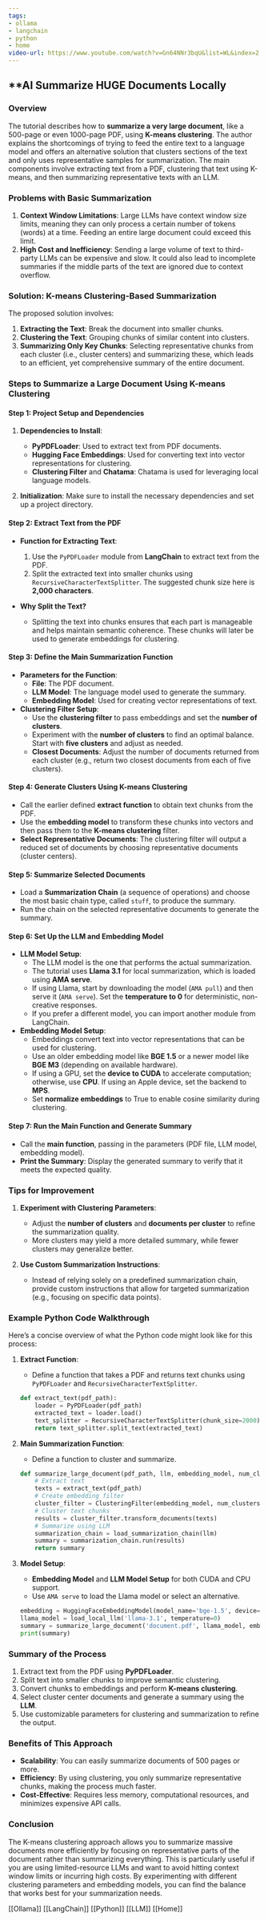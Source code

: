 ```yaml
---
tags:
- ollama
- langchain
- python
- home
video-url: https://www.youtube.com/watch?v=Gn64NNr3bqU&list=WL&index=2
---
```


## **AI Summarize HUGE Documents Locally

### **Overview**

The tutorial describes how to **summarize a very large document**, like a 500-page or even 1000-page PDF, using **K-means clustering**. The author explains the shortcomings of trying to feed the entire text to a language model and offers an alternative solution that clusters sections of the text and only uses representative samples for summarization. The main components involve extracting text from a PDF, clustering that text using K-means, and then summarizing representative texts with an LLM.

### **Problems with Basic Summarization**

1. **Context Window Limitations**: Large LLMs have context window size limits, meaning they can only process a certain number of tokens (words) at a time. Feeding an entire large document could exceed this limit.
2. **High Cost and Inefficiency**: Sending a large volume of text to third-party LLMs can be expensive and slow. It could also lead to incomplete summaries if the middle parts of the text are ignored due to context overflow.

### **Solution: K-means Clustering-Based Summarization**

The proposed solution involves:

1. **Extracting the Text**: Break the document into smaller chunks.
2. **Clustering the Text**: Grouping chunks of similar content into clusters.
3. **Summarizing Only Key Chunks**: Selecting representative chunks from each cluster (i.e., cluster centers) and summarizing these, which leads to an efficient, yet comprehensive summary of the entire document.

### **Steps to Summarize a Large Document Using K-means Clustering**

#### **Step 1: Project Setup and Dependencies**

1. **Dependencies to Install**:
   - **PyPDFLoader**: Used to extract text from PDF documents.
   - **Hugging Face Embeddings**: Used for converting text into vector representations for clustering.
   - **Clustering Filter** and **Chatama**: Chatama is used for leveraging local language models.

2. **Initialization**: Make sure to install the necessary dependencies and set up a project directory.

#### **Step 2: Extract Text from the PDF**

- **Function for Extracting Text**:
  1. Use the `PyPDFLoader` module from **LangChain** to extract text from the PDF.
  2. Split the extracted text into smaller chunks using `RecursiveCharacterTextSplitter`. The suggested chunk size here is **2,000 characters**.

- **Why Split the Text?**
  - Splitting the text into chunks ensures that each part is manageable and helps maintain semantic coherence. These chunks will later be used to generate embeddings for clustering.

#### **Step 3: Define the Main Summarization Function**

- **Parameters for the Function**:
  - **File**: The PDF document.
  - **LLM Model**: The language model used to generate the summary.
  - **Embedding Model**: Used for creating vector representations of text.
- **Clustering Filter Setup**:
  - Use the **clustering filter** to pass embeddings and set the **number of clusters**.
  - Experiment with the **number of clusters** to find an optimal balance. Start with **five clusters** and adjust as needed.
  - **Closest Documents**: Adjust the number of documents returned from each cluster (e.g., return two closest documents from each of five clusters).

#### **Step 4: Generate Clusters Using K-means Clustering**

- Call the earlier defined **extract function** to obtain text chunks from the PDF.
- Use the **embedding model** to transform these chunks into vectors and then pass them to the **K-means clustering** filter.
- **Select Representative Documents**: The clustering filter will output a reduced set of documents by choosing representative documents (cluster centers).

#### **Step 5: Summarize Selected Documents**

- Load a **Summarization Chain** (a sequence of operations) and choose the most basic chain type, called `stuff`, to produce the summary.
- Run the chain on the selected representative documents to generate the summary.

#### **Step 6: Set Up the LLM and Embedding Model**

- **LLM Model Setup**:
  - The LLM model is the one that performs the actual summarization.
  - The tutorial uses **Llama 3.1** for local summarization, which is loaded using **AMA serve**.
  - If using Llama, start by downloading the model (`AMA pull`) and then serve it (`AMA serve`). Set the **temperature to 0** for deterministic, non-creative responses.
  - If you prefer a different model, you can import another module from LangChain.
- **Embedding Model Setup**:
  - Embeddings convert text into vector representations that can be used for clustering.
  - Use an older embedding model like **BGE 1.5** or a newer model like **BGE M3** (depending on available hardware).
  - If using a GPU, set the **device to CUDA** to accelerate computation; otherwise, use **CPU**. If using an Apple device, set the backend to **MPS**.
  - Set **normalize embeddings** to True to enable cosine similarity during clustering.

#### **Step 7: Run the Main Function and Generate Summary**

- Call the **main function**, passing in the parameters (PDF file, LLM model, embedding model).
- **Print the Summary**: Display the generated summary to verify that it meets the expected quality.

### **Tips for Improvement**

1. **Experiment with Clustering Parameters**:
   - Adjust the **number of clusters** and **documents per cluster** to refine the summarization quality.
   - More clusters may yield a more detailed summary, while fewer clusters may generalize better.

2. **Use Custom Summarization Instructions**:
   - Instead of relying solely on a predefined summarization chain, provide custom instructions that allow for targeted summarization (e.g., focusing on specific data points).

### **Example Python Code Walkthrough**

Here’s a concise overview of what the Python code might look like for this process:

1. **Extract Function**:
   - Define a function that takes a PDF and returns text chunks using `PyPDFLoader` and `RecursiveCharacterTextSplitter`.

   ```python
   def extract_text(pdf_path):
       loader = PyPDFLoader(pdf_path)
       extracted_text = loader.load()
       text_splitter = RecursiveCharacterTextSplitter(chunk_size=2000)
       return text_splitter.split_text(extracted_text)
   ```

2. **Main Summarization Function**:
   - Define a function to cluster and summarize.

   ```python
   def summarize_large_document(pdf_path, llm, embedding_model, num_clusters=5, docs_per_cluster=2):
       # Extract text
       texts = extract_text(pdf_path)
       # Create embedding filter
       cluster_filter = ClusteringFilter(embedding_model, num_clusters)
       # Cluster text chunks
       results = cluster_filter.transform_documents(texts)
       # Summarize using LLM
       summarization_chain = load_summarization_chain(llm)
       summary = summarization_chain.run(results)
       return summary
   ```

3. **Model Setup**:
   - **Embedding Model** and **LLM Model Setup** for both CUDA and CPU support.
   - Use `AMA serve` to load the Llama model or select an alternative.

   ```python
   embedding = HuggingFaceEmbeddingModel(model_name='bge-1.5', device='cuda', normalize=True)
   llama_model = load_local_llm('llama-3.1', temperature=0)
   summary = summarize_large_document('document.pdf', llama_model, embedding)
   print(summary)
   ```

### **Summary of the Process**

1. Extract text from the PDF using **PyPDFLoader**.
2. Split text into smaller chunks to improve semantic clustering.
3. Convert chunks to embeddings and perform **K-means clustering**.
4. Select cluster center documents and generate a summary using the **LLM**.
5. Use customizable parameters for clustering and summarization to refine the output.

### **Benefits of This Approach**

- **Scalability**: You can easily summarize documents of 500 pages or more.
- **Efficiency**: By using clustering, you only summarize representative chunks, making the process much faster.
- **Cost-Effective**: Requires less memory, computational resources, and minimizes expensive API calls.

### **Conclusion**

The K-means clustering approach allows you to summarize massive documents more efficiently by focusing on representative parts of the document rather than summarizing everything. This is particularly useful if you are using limited-resource LLMs and want to avoid hitting context window limits or incurring high costs. By experimenting with different clustering parameters and embedding models, you can find the balance that works best for your summarization needs.

[[Ollama]]  [[LangChain]]  [[Python]]  [[LLM]]  [[Home]]
